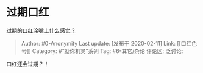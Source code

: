 # 过期口红
[过期的口红涂嘴上什么感觉？](https://www.zhihu.com/question/367772944/answer/1010015852)

> Author: #0-Anonymity
> Last update: [发布于 2020-02-11]
> Link: [[口红色号]]
> Category: #“就你机灵”系列
> Tag: #6-其它/杂论
> 评论区:
> 泛讨论:

口红还会过期？！
